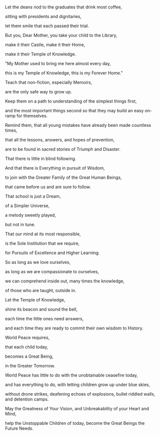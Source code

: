 Let the deans nod to the graduates that drink most coffee,

sitting with presidents and dignitaries,

let them smile that each passed their trial.

But you, Dear Mother, you take your child to the Library,

make it their Castle, make it their Home,

make it their Temple of Knowledge.

"My Mother used to bring me here almost every day,

this is my Temple of Knowledge, this is my Forever Home."

Teach that non-fiction, especially Memoirs,

are the only safe way to grow up.

Keep them on a path to understanding of the simplest things first,

and the most important things second so that they may build an easy on-ramp for themselves.

Remind them, that all young mistakes have already been made countless times,

that all the lessons, answers, and hopes of prevention,

are to be found in sacred stories of Triumph and Disaster.

That there is little in blind following.

And that there is Everything in pursuit of Wisdom,

to join with the Greater Family of the Great Human Beings,

that came before us and are sure to follow.

That school is just a Dream,

of a Simpler Universe,

a melody sweetly played,

but not in tune.

That our mind at its most responsible,

is the Sole Institution that we require,

for Pursuits of Excellence and Higher Learning.

So as long as we love ourselves,

as long as we are compassionate to ourselves,

we can comprehend inside out, many times the knowledge,

of those who are taught, outside in.

Let the Temple of Knowledge,

shine its beacon and sound the bell,

each time the little ones need answers,

and each time they are ready to commit their own wisdom to History.

World Peace requires,

that each child today,

becomes a Great Being,

in the Greater Tomorrow.

World Peace has little to do with the unobtainable ceasefire today,

and has everything to do, with letting children grow up under blue skies,

without drone strikes, deafening echoes of explosions, bullet riddled walls, and detention camps.

May the Greatness of Your Vision, and Unbreakability of your Heart and Mind,

help the Unstoppable Children of today, become the Great Beings the Future Needs.
